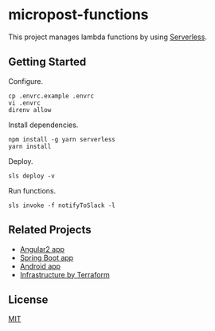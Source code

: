# micropost-functions

This project manages lambda functions by using [Serverless](https://serverless.com/).

## Getting Started

Configure.

```
cp .envrc.example .envrc
vi .envrc
direnv allow
```

Install dependencies.

```
npm install -g yarn serverless
yarn install
```

Deploy.

```
sls deploy -v
```

Run functions.

```
sls invoke -f notifyToSlack -l
```

## Related Projects

* [Angular2 app](https://github.com/springboot-angular2-tutorial/angular2-app)
* [Spring Boot app](https://github.com/springboot-angular2-tutorial/boot-app)
* [Android app](https://github.com/springboot-angular2-tutorial/android-app)
* [Infrastructure by Terraform](https://github.com/springboot-angular2-tutorial/micropost-formation)

## License

[MIT](/LICENSE)

